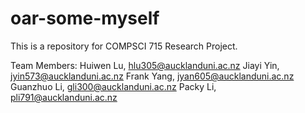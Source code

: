 # oar-some-myself
This is a repository for COMPSCI 715 Research Project.

Team Members:
Huiwen Lu, hlu305@aucklanduni.ac.nz
Jiayi Yin, jyin573@aucklanduni.ac.nz
Frank Yang, jyan605@aucklanduni.ac.nz
Guanzhuo Li, gli300@aucklanduni.ac.nz
Packy Li, pli791@aucklanduni.ac.nz
